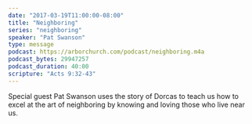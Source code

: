 ```yaml
---
date: "2017-03-19T11:00:00-08:00"
title: "Neighboring"
series: "neighboring"
speaker: "Pat Swanson"
type: message
podcast: https://arborchurch.com/podcast/neighboring.m4a
podcast_bytes: 29947257
podcast_duration: 40:00
scripture: "Acts 9:32-43"
---
```


Special guest Pat Swanson uses the story of Dorcas to teach us how to excel at the art of neighboring by knowing and loving those who live near us.

